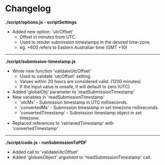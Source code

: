 # Changelog

**./script/options.js - scriptSettings**
* Added new option: 'utcOffset'
	* Offset in minutes from UTC.
	* Used to render submission timestamps in the desired time-zone.
	* eg. +600 refers to Eastern Australian time (GMT +10)

---

**./script/submission-timestamp.js**
* Wrote new function 'validateUtcOffset'
	* Used to validate 'utcOffset' setting.
	* Values within 20 hours are considered valid. (1200 minutes)
	* If the input value is unsafe, it will default to zero (UTC)
* Added 'globalObj' parameter to 'readSubmissionTimestamp'
* New variables in 'readSubmissionTimestamp'
	* 'utcMs' - Submission timestamp in UTC milliseconds.
	* 'convertedMs' - Submission timestamp in set timezone milliseconds.
	* 'convertedTimestamp' - Submission timestamp object in set timezone.
* Replaced references to 'retrievedTimestamp' with 'convertedTimestamp'

---

**./script/code.js - runSubmissionToPDF**
* Added call to 'validateUtcOffset'
* Added 'globalsObject' argument to 'readSubmissionTimestamp' call.
